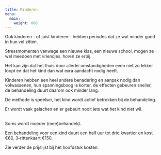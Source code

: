 ```yaml
---
title: Kinderen
menu:
  main:
    weight: 600
---
```

Ook kinderen - of juist kinderen - hebben periodes dat ze wat minder goed in hun vel zitten.  

Stressmomenten vanwege een nieuwe klas, een nieuwe school, mogen ze wel meedoen met vriendjes, horen ze erbij.  

Het kan zijn dat het thuis door allerlei omstandigheden even niet zo lekker loopt en dat het kind dan wat exra aandacht nodig heeft. 



<div>Kinderen hebben een heel andere benadering en aanpak nodig dan volwassenen, hun spanningsboog is korter, de effecten gebeuren sneller, de behandeling duurt daarom ook minder lang.   

De methode is speelser, het kind wordt actief betrokken bij de behandeling.  

Er wordt vaak gelachen en er gebeurt nooit iets wat het kind niet wil.</div>

<div> </div>

<div>Soms wordt moeder (mee)behandeld. </div>

<div>  

<span>Een behandeling voor een kind duurt een half uur tot drie kwartier en kost €60, 3-rittenkaart €150. </span>  

<span>Zie verder de prijslijst bij het hoofdstuk kosten. </span> </div>

<div> </div>

<div> </div>

<div> </div>

<div> </div>

<div> </div>

